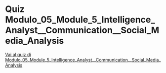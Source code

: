 # Quiz Modulo_05_Module_5_Intelligence_Analyst__Communication__Social_Media_Analysis

[Vai al quiz di Modulo_05_Module_5_Intelligence_Analyst__Communication__Social_Media_Analysis](https://elearning-analystproject.eu/mod/quiz/view.php?id=359)
